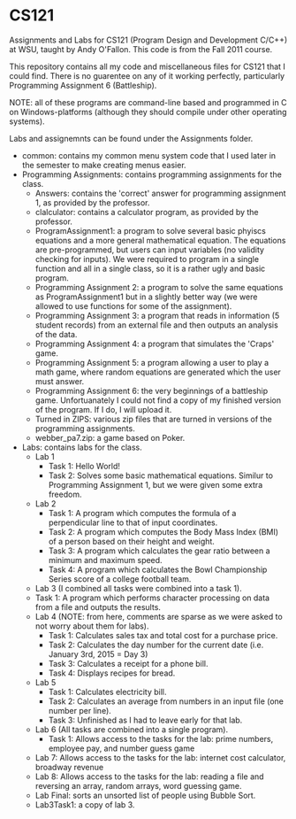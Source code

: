 # CS121
Assignments and Labs for CS121 (Program Design and Development C/C++) at WSU, taught by Andy O'Fallon. This code is from the Fall 2011 course.

This repository contains all my code and miscellaneous files for CS121 that I could find. There is no guarentee on any of it working perfectly, particularly Programming Assignment 6 (Battleship).

NOTE: all of these programs are command-line based and programmed in C on Windows-platforms (although they should compile under other operating systems).

Labs and assignemnts can be found under the Assignments folder.
- common: contains my common menu system code that I used later in the semester to make creating menus easier.
- Programming Assignments: contains programming assignments for the class.
  - Answers: contains the 'correct' answer for programming assignment 1, as provided by the professor.
  - clalculator: contains a calculator program, as provided by the professor.
  - ProgramAssignment1: a program to solve several basic phyiscs equations and a more general mathematical equation. The equations are pre-programmed, but users can input variables (no validity checking for inputs). We were required to program in a single function and all in a single class, so it is a rather ugly and basic program.
  - Programming Assignment 2: a program to solve the same equations as ProgramAssignment1 but in a slightly better way (we were allowed to use functions for some of the assignment).
  - Programming Assignment 3: a program that reads in information (5 student records) from an external file and then outputs an analysis of the data.
  - Programming Assignment 4: a program that simulates the 'Craps' game.
  - Programming Assignment 5: a program allowing a user to play a math game, where random equations are generated which the user must answer.
  - Programming Assignment 6: the very beginnings of a battleship game. Unfortuanately I could not find a copy of my finished version of the program. If I do, I will upload it.
  - Turned in ZIPS: various zip files that are turned in versions of the programming assignments.
  - webber_pa7.zip: a game based on Poker.
- Labs: contains labs for the class.
  - Lab 1
    - Task 1: Hello World!
    - Task 2: Solves some basic mathematical equations. Similur to Programming Assignment 1, but we were given some extra freedom.
  - Lab 2
    - Task 1: A program which computes the formula of a perpendicular line to that of input coordinates.
    - Task 2: A program which computes the Body Mass Index (BMI) of a person based on their height and weight.
    - Task 3: A program which calculates the gear ratio between a minimum and maximum speed.
    - Task 4: A program which calculates the Bowl Championship Series score of a college football team.
  - Lab 3 (I combined all tasks were combined into a task 1).
  -   Task 1: A program which performs character processing on data from a file and outputs the results.
  - Lab 4 (NOTE: from here, comments are sparse as we were asked to not worry about them for labs).
    - Task 1: Calculates sales tax and total cost for a purchase price.
    - Task 2: Calculates the day number for the current date (i.e. January 3rd, 2015 = Day 3)
    - Task 3: Calculates a receipt for a phone bill.
    - Task 4: Displays recipes for bread.
  - Lab 5
    - Task 1: Calculates electricity bill.
    - Task 2: Calculates an average from numbers in an input file (one number per line).
    - Task 3: Unfinished as I had to leave early for that lab.
  - Lab 6 (All tasks are combined into a single program).
    - Task 1: Allows access to the tasks for the lab: prime numbers, employee pay, and number guess game
  - Lab 7: Allows access to the tasks for the lab: internet cost calculator, broadway revenue
  - Lab 8: Allows access to the tasks for the lab: reading a file and reversing an array, random arrays, word guessing game.
  - Lab Final: sorts an unsorted list of people using Bubble Sort.
  - Lab3Task1: a copy of lab 3. 
